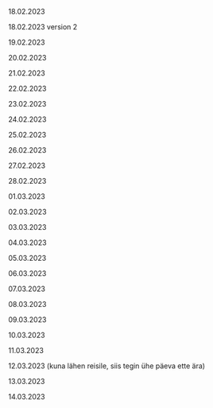 18.02.2023

18.02.2023 version 2

19.02.2023

20.02.2023

21.02.2023

22.02.2023

23.02.2023

24.02.2023

25.02.2023

26.02.2023

27.02.2023

28.02.2023

01.03.2023

02.03.2023

03.03.2023

04.03.2023

05.03.2023

06.03.2023

07.03.2023

08.03.2023

09.03.2023

10.03.2023

11.03.2023

12.03.2023 (kuna lähen reisile, siis tegin ühe päeva ette ära)

13.03.2023

14.03.2023